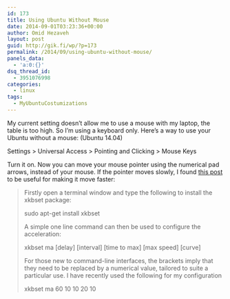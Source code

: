 ```yaml
---
id: 173
title: Using Ubuntu Without Mouse
date: 2014-09-01T03:23:36+00:00
author: Omid Hezaveh
layout: post
guid: http://gik.fi/wp/?p=173
permalink: /2014/09/using-ubuntu-without-mouse/
panels_data:
  - 'a:0:{}'
dsq_thread_id:
  - 3951076998
categories:
  - linux
tags:
  - MyUbuntuCostumizations
---
```

My current setting doesn&#8217;t allow me to use a mouse with my laptop, the table is too high. So I&#8217;m using a keyboard only. Here&#8217;s a way to use your Ubuntu without a mouse: (Ubuntu 14.04)

Settings > Universal Access > Pointing and Clicking > Mouse Keys

Turn it on. Now you can move your mouse pointer using the numerical pad arrows, instead of your mouse. If the pointer moves slowly, I found <a href="http://ubuntuforums.org/showthread.php?t=1977588" target="_blank">this post</a> to be useful for making it move faster:

> Firstly open a terminal window and type the following to install the xkbset package:
> 
> sudo apt-get install xkbset
> 
> A simple one line command can then be used to configure the acceleration:
> 
> xkbset ma \[delay\] \[interval\] \[time to max\] \[max speed\] [curve]
> 
> For those new to command-line interfaces, the brackets imply that they need to be replaced by a numerical value, tailored to suite a particular use. I have recently used the following for my configuration
> 
> xkbset ma 60 10 10 20 10